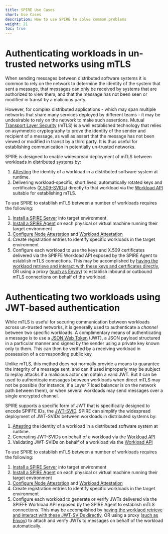 ```yaml
---
title: SPIRE Use Cases
short: Use Cases
description: How to use SPIRE to solve common problems
weight: 21
toc: true
---
```


# Authenticating workloads in un-trusted networks using mTLS

When sending messages between distributed software systems it is common to rely on the network to determine the identity of the system that sent a message, that messages can only be received by systems that are authorized to view them, and that the message has not been seen or modified in transit by a malicious party.

However, for complex distributed applications - which may span multiple networks that share many services deployed by different teams - it may be undesirable to rely on the network to make such assertions. Mutual [Transport Layer Security](https://en.wikipedia.org/wiki/Transport_Layer_Security) (mTLS) is a well established technology that relies on asymmetric cryptography to prove the identity of the sender and recipient of a message, as well as assert that the message has not been viewed or modified in transit by a third party. It is thus useful for establishing communication in potentially un-trusted networks.

SPIRE is designed to enable widespread deployment of mTLS between workloads in distributed systems by:

1.   [Attesting](/spire/concepts/#attestation) the identity of a workload in a distributed software system at runtime.
2.   Delivering workload-specific, short lived, automatically rotated keys and certificates ([X.509-SVIDs](/spiffe/concepts/#spiffe-verifiable-identity-document-svid)) directly to that workload via the [Workload API](/spiffe/concepts/#spiffe-workload-api) suitable for establishing mTLS.

To use SPIRE to establish mTLS between a number of workloads requires the following:

1.   [Install a SPIRE Server](/spire/docs/install-server/) into target environment
2.   [Install a SPIRE Agent](/spire/docs/install-agent/) on each physical or virtual machine running their target environment
3.   [Configure Node Attestation](/spire/docs/configuring/#configuring-node-attestation) and [Workload Attestation](http://localhost:1313/spire/docs/configuring/#configuring-workload-attestation)
4.   Create registration entries to identify specific workloads in the target environment
5.   Configure each workload to use the keys and X.509 certificates delivered via the SPIFFE Workload API exposed by the SPIRE Agent to establish mTLS connections. This may be accomplished by [having the worklaod retrieve and interact with these keys and certificates directly](/spiffe/svids/), OR using a proxy ([such as Envoy](/spire/docs/envoy/)) to establish inbound or outbound mTLS connections on behalf of the workload.

# Authenticating two workloads using JWT-based authentication

While mTLS is useful for securing communication between workloads across un-trusted networks, it is generally used to authenticate a _channel_ between two specific workloads. A complimentary means of authenticating a message is to use a [JSON Web Token](https://jwt.io/) (JWT), a JSON payload structured in a particular manner and signed by the sender using a private key known only to them. This can then be verified by a receiving workload in possession of a corresponding public key. 

Unlike mTLS, this method does not normally provide a means to guarantee the integrity of a message sent, and can if used improperly may be subject to replay attacks if a malicious actor can obtain a valid JWT. But it can be used to authenticate messages between workloads when direct mTLS may not be possible (for instance, if a Layer 7 load balancer is on the network path between them), or when several workloads may send messages over a single encrypted channel.

SPIRE supports a specific form of JWT that is specifically designed to encode SPIFFE IDs, the [JWT-SVID](http://localhost:1313/spiffe/concepts/#spiffe-verifiable-identity-document-svid). SPIRE can simplify the widespread deployment of JWT-SVIDs between workloads in distributed systems by:

1.   [Attesting](/spire/concepts/#attestation) the identity of a workload in a distributed software system at runtime.
2.   Generating JWT-SVIDs on behalf of a workload via the [Workload API](/spiffe/concepts/#spiffe-workload-api)
3.   Validating JWT-SVIDs on behalf of a workload via the [Workload API](/spiffe/concepts/#spiffe-workload-api)

To use SPIRE to establish mTLS between a number of workloads requires the following:

1.   [Install a SPIRE Server](/spire/docs/install-server/) into target environment
2.   [Install a SPIRE Agent](/spire/docs/install-agent/) on each physical or virtual machine running their target environment
3.   [Configure Node Attestation](/spire/docs/configuring/#configuring-node-attestation) and [Workload Attestation](http://localhost:1313/spire/docs/configuring/#configuring-workload-attestation)
4.   Create registration entries to identify specific workloads in the target environment
5.   Configure each workload to generate or verify JWTs delivered via the SPIFFE Workload API exposed by the SPIRE Agent to establish mTLS connections. This may be accomplished by [having the worklaod retrieve and interact with these JWT-SVIDs directly](/spiffe/svids/), OR using a proxy ([such as Envoy](/spire/docs/envoy/)) to attach and verify JWTs to messages on behalf of the workload automatically.